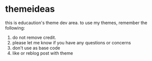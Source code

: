 # themeideas
this is educaution's theme dev area. to use my themes, remember the following:
1) do not remove credit.
2) please let me know if you have any questions or concerns
3) don't use as base code
4) like or reblog post with theme
